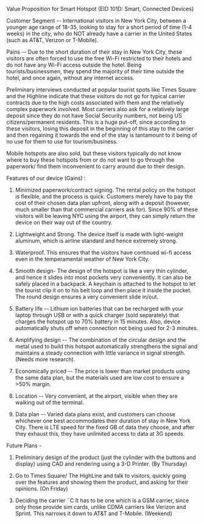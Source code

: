 Value Proposition for Smart Hotspot (EID 101D: Smart, Connected Devices)

Customer Segment -- International visitors in New York City, between a younger age range of 18-35, looking to stay for a short period of time (1-4 weeks) in the city, who do NOT already have a carrier in the United States (such as AT&T, Verizon or T-Mobile). 

Pains -- Due to the short duration of their stay in New York City, these visitors are often forced to use the free Wi-Fi restricted to their hotels and do not have any Wi-Fi access outside the hotel. Being tourists/businessmen, they spend the majority of their time outside the hotel, and once again, without any internet access. 

Preliminary interviews conducted at popular tourist spots like Times Square and the Highline indicate that these visitors do not go for typical carrier contracts due to the high costs associated with them and the relatively complex paperwork involved. Most carriers also ask for a relatively large deposit since they do not have Social Security numbers, not being US citizens/permanent residents. This is a huge put-off, since according to these visitors, losing this deposit in the beginning of this stay to the carrier and then regaining it towards the end of the stay is tantamount to it being of no use for them to use for tourism/business. 

Mobile hotspots are also sold, but these visitors typically do not know where to buy these hotspots from or do not want to go through the paperwork/ find them inconvenient to carry around due to their design. 

Features of our device (Gains) : 

1)	Minimized paperwork/contract signing. The rental policy on the hotspot is flexible, and the process is quick. Customers merely have to pay the cost of their chosen data plan upfront, along with a deposit (however, much smaller than that commercial carriers ask for). Since 90% of these visitors will be leaving NYC using the airport, they can simply return the device on their way out of the country. 

2)	Lightweight and Strong. The device itself is made with light-weight aluminum, which is airline standard and hence extremely strong. 

3)	Waterproof. This ensures that the visitors have continued wi-fi access even in the temperamental weather of New York City. 

4)	Smooth design- The design of the hotspot is like a very thin cylinder, and hence it slides into most pockets very conveniently. It can also be safely placed in a backpack. A keychain is attached to the hotspot to let the tourist clip it on to his belt loop and then place it inside the pocket. The round design ensures a very convenient slide in/out. 

5)	Battery life -- Lithium ion batteries that can be recharged with your laptop through USB or with a quick charger (sold separately) that charges the hotspot up to 70% battery in 15 minutes. Also, device automatically shuts off when connection not being used for 2-3 minutes. 

6)	Amplifying design -- The combination of the circular design and the metal used to build this hotspot automatically strengthens the signal and maintains a steady connection with little variance in signal strength. (Needs more research).

7)	Economically priced -- The price is lower than market products using the same data plan, but the materials used are low cost to ensure a >50% margin. 

8)	Location -- Very convenient, at the airport, visible when they are walking out of the terminal. 

9)	Data plan -- Varied data plans exist, and customers can choose whichever one best accommodates their duration of stay in New York City. There is LTE speed for the fixed GB of data they choose, and after they exhaust this, they have unlimited access to data at 3G speeds. 

Future Plans - 

1)	Preliminary design of the product (just the cylinder with the buttons and display) using CAD and rendering using a 3-D Printer. (By Thursday) 

2)	Go to Times Square/ The HighLine and talk to visitors, quickly going over the features and showing them the product, and asking for their opinions. (On Friday) 

3)	Deciding the carrier ¨C It has to be one which is a GSM carrier, since only those provide sim cards, unlike CDMA carriers like Verizon and Sprint. This narrows it down to AT&T and T-Mobile. (Weekend) 
